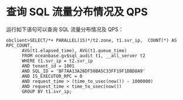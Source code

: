 查询 SQL 流量分布情况及 QPS 
=======================================



运行如下语句可以查询 SQL 流量分布情况及 QPS：

    obclient>SELECT/*+ PARALLEL(15)*/t2.zone, t1.svr_ip,  COUNT(*) AS RPC_COUNT,
          AVG(t1.elapsed_time), AVG(t1.queue_time)  
          FROM oceanbase.gv$sql_audit t1, __all_server t2  
          WHERE t1.svr_ip = t2.svr_ip 
          AND tenant_id = 1001
          AND SQL_ID = 'BF7AA13A28DF50BA5C33FF19F1DBD8A9'
          AND IS_EXECUTOR_RPC = 0    
          AND request_time > (time_to_usec(now()) - 1000000)    
          AND request_time < time_to_usec(now())
          GROUP BY t1.svr_ip;


